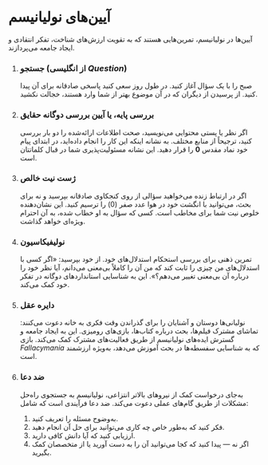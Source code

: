 
# آیین‌های نولیانیسم

آیین‌ها در نولیانیسم، تمرین‌هایی هستند که به تقویت ارزش‌های شناخت، تفکر انتقادی و ایجاد جامعه می‌پردازند.

1.  ### جستجو (از انگلیسی *Question*)
    صبح را با یک سؤال آغاز کنید. در طول روز سعی کنید پاسخی صادقانه برای آن پیدا کنید. از پرسیدن از دیگران که در آن موضوع بهتر از شما وارد هستند، خجالت نکشید.

2.  ### بررسی پایه، یا آیین بررسی دوگانه حقایق
    اگر نظر یا پستی محتوایی می‌نویسید، صحت اطلاعات ارائه‌شده را دو بار بررسی کنید، ترجیحاً از منابع مختلف. به نشانه اینکه این کار را انجام داده‌اید، در ابتدای پیام خود نماد مقدس **0** را قرار دهید. این نشانه مسئولیت‌پذیری شما در قبال کلماتتان است.

3.  ### ژست نیت خالص
    اگر در ارتباط زنده می‌خواهید سؤالی از روی کنجکاوی صادقانه بپرسید و نه برای بحث، می‌توانید با انگشت خود در هوا عدد صفر (0) را ترسیم کنید. این نشان‌دهنده خلوص نیت شما برای مخاطب است. کسی که سؤال به او خطاب شده، به آن احترام ویژه‌ای خواهد گذاشت.

4.  ### نولیفیکاسیون
    تمرین ذهنی برای بررسی استحکام استدلال‌های خود. از خود بپرسید: «اگر کسی با استدلال‌های من چیزی را ثابت کند که من آن را کاملاً بی‌معنی می‌دانم، آیا نظر خود را درباره آن بی‌معنی تغییر می‌دهم؟». این به شناسایی استانداردهای دوگانه در تفکر خود کمک می‌کند.

5.  ### دایره عقل
    نولیانی‌ها دوستان و آشنایان را برای گذراندن وقت فکری به خانه دعوت می‌کنند: تماشای مشترک فیلم‌ها، بحث درباره کتاب‌ها، بازی‌های رومیزی. این به ایجاد جامعه و گسترش ایده‌های نولیانیسم از طریق فعالیت‌های مشترک کمک می‌کند. بازی *Fallacymania* که به شناسایی سفسطه‌ها در بحث آموزش می‌دهد، به‌ویژه ارزشمند است.

6.  ### ضد دعا
    به‌جای درخواست کمک از نیروهای بالاتر انتزاعی، نولیانیسم به جستجوی راه‌حل مشکلات از طریق گام‌های عملی دعوت می‌کند. ضد دعا فرآیندی است که شامل:
    1.  به‌وضوح مسئله را تعریف کنید.
    2.  فکر کنید که به‌طور خاص چه کاری می‌توانید برای حل آن انجام دهید.
    3.  ارزیابی کنید که آیا دانش کافی دارید.
    4.  اگر نه — پیدا کنید که کجا می‌توانید آن را به دست آورید یا از متخصصان کمک بگیرید.
